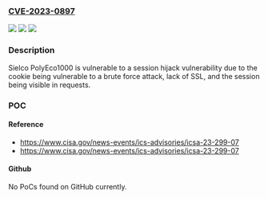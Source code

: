 ### [CVE-2023-0897](https://cve.mitre.org/cgi-bin/cvename.cgi?name=CVE-2023-0897)
![](https://img.shields.io/static/v1?label=Product&message=PolyEco1000&color=blue)
![](https://img.shields.io/static/v1?label=Version&message=%3D%20CPU%3A2.0.6%20FPGA%3A10.19%20&color=brighgreen)
![](https://img.shields.io/static/v1?label=Vulnerability&message=CWE-384%20Session%20Fixation&color=brighgreen)

### Description

Sielco PolyEco1000 is vulnerable to a session hijack vulnerability due to the cookie being vulnerable to a brute force attack, lack of SSL, and the session being visible in requests.

### POC

#### Reference
- https://www.cisa.gov/news-events/ics-advisories/icsa-23-299-07
- https://www.cisa.gov/news-events/ics-advisories/icsa-23-299-07

#### Github
No PoCs found on GitHub currently.

